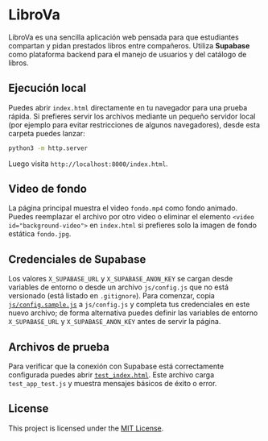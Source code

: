 # LibroVa


LibroVa es una sencilla aplicación web pensada para que estudiantes compartan y pidan prestados libros entre compañeros. Utiliza **Supabase** como plataforma backend para el manejo de usuarios y del catálogo de libros.

## Ejecución local

Puedes abrir `index.html` directamente en tu navegador para una prueba rápida. Si prefieres servir los archivos mediante un pequeño servidor local (por ejemplo para evitar restricciones de algunos navegadores), desde esta carpeta puedes lanzar:

```bash
python3 -m http.server
```

Luego visita `http://localhost:8000/index.html`.

## Video de fondo

La página principal muestra el video `fondo.mp4` como fondo animado. Puedes
reemplazar el archivo por otro video o eliminar el elemento
`<video id="background-video">` en `index.html` si prefieres solo la imagen de
fondo estática `fondo.jpg`.

## Credenciales de Supabase


Los valores `X_SUPABASE_URL` y `X_SUPABASE_ANON_KEY` se cargan desde variables de entorno o desde un archivo `js/config.js` que no está versionado (está listado en `.gitignore`). Para comenzar, copia [`js/config.sample.js`](js/config.sample.js) a `js/config.js` y completa tus credenciales en este nuevo archivo; de forma alternativa puedes definir las variables de entorno `X_SUPABASE_URL` y `X_SUPABASE_ANON_KEY` antes de servir la página.


## Archivos de prueba

Para verificar que la conexión con Supabase está correctamente configurada puedes abrir [`test_index.html`](test_index.html). Este archivo carga `test_app_test.js` y muestra mensajes básicos de éxito o error.

## License

This project is licensed under the [MIT License](LICENSE).

